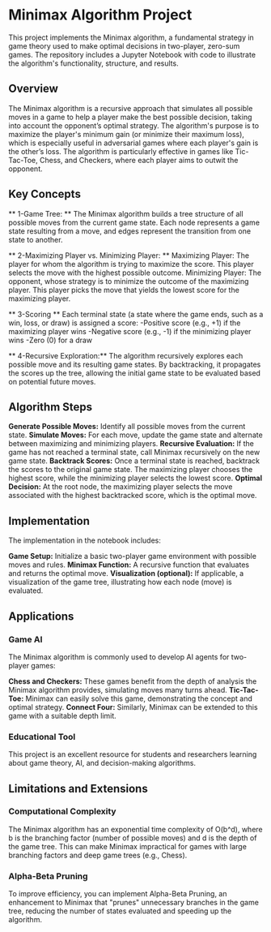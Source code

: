# Minimax Algorithm Project
This project implements the Minimax algorithm, a fundamental strategy in game theory used to make optimal decisions in two-player, zero-sum games. The repository includes a Jupyter Notebook with code to illustrate the algorithm's functionality, structure, and results.

## Overview
The Minimax algorithm is a recursive approach that simulates all possible moves in a game to help a player make the best possible decision, taking into account the opponent’s optimal strategy. The algorithm's purpose is to maximize the player's minimum gain (or minimize their maximum loss), which is especially useful in adversarial games where each player's gain is the other’s loss. The algorithm is particularly effective in games like Tic-Tac-Toe, Chess, and Checkers, where each player aims to outwit the opponent.

## Key Concepts
** 1-Game Tree: ** The Minimax algorithm builds a tree structure of all possible moves from the current game state. Each node represents a game state resulting from a move, and edges represent the transition from one state to another.

** 2-Maximizing Player vs. Minimizing Player: ** Maximizing Player: The player for whom the algorithm is trying to maximize the score. This player selects the move with the highest possible outcome. Minimizing Player: The opponent, whose strategy is to minimize the outcome of the maximizing player. This player picks the move that yields the lowest score for the maximizing player.

** 3-Scoring ** Each terminal state (a state where the game ends, such as a win, loss, or draw) is assigned a score:
-Positive score (e.g., +1) if the maximizing player wins
-Negative score (e.g., -1) if the minimizing player wins
-Zero (0) for a draw

** 4-Recursive Exploration:** The algorithm recursively explores each possible move and its resulting game states. By backtracking, it propagates the scores up the tree, allowing the initial game state to be evaluated based on potential future moves.

## Algorithm Steps
**Generate Possible Moves:** Identify all possible moves from the current state.
**Simulate Moves:** For each move, update the game state and alternate between maximizing and minimizing players.
**Recursive Evaluation:** If the game has not reached a terminal state, call Minimax recursively on the new game state.
**Backtrack Scores:** Once a terminal state is reached, backtrack the scores to the original game state. The maximizing player chooses the highest score, while the minimizing player selects the lowest score.
**Optimal Decision:** At the root node, the maximizing player selects the move associated with the highest backtracked score, which is the optimal move.

## Implementation
The implementation in the notebook includes:

**Game Setup:** Initialize a basic two-player game environment with possible moves and rules.
**Minimax Function:** A recursive function that evaluates and returns the optimal move.
**Visualization (optional):** If applicable, a visualization of the game tree, illustrating how each node (move) is evaluated.



## Applications
### Game AI
The Minimax algorithm is commonly used to develop AI agents for two-player games:

**Chess and Checkers:** These games benefit from the depth of analysis the Minimax algorithm provides, simulating moves many turns ahead.
**Tic-Tac-Toe:** Minimax can easily solve this game, demonstrating the concept and optimal strategy.
**Connect Four:** Similarly, Minimax can be extended to this game with a suitable depth limit.
### Educational Tool
This project is an excellent resource for students and researchers learning about game theory, AI, and decision-making algorithms.



## Limitations and Extensions
### Computational Complexity
The Minimax algorithm has an exponential time complexity of O(b^d), where b is the branching factor (number of possible moves) and d is the depth of the game tree. This can make Minimax impractical for games with large branching factors and deep game trees (e.g., Chess).

### Alpha-Beta Pruning
To improve efficiency, you can implement Alpha-Beta Pruning, an enhancement to Minimax that "prunes" unnecessary branches in the game tree, reducing the number of states evaluated and speeding up the algorithm.

